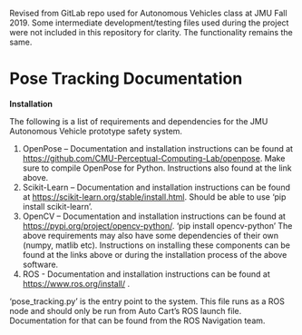 Revised from GitLab repo used for Autonomous Vehicles class at JMU Fall 2019.
Some intermediate development/testing files used during the project were not included in this repository for clarity. The functionality remains the same. 

# Pose Tracking Documentation
**Installation**

The following is a list of requirements and dependencies for the JMU Autonomous Vehicle prototype safety system.
1.	OpenPose – Documentation and installation instructions can be found at https://github.com/CMU-Perceptual-Computing-Lab/openpose. Make sure to compile OpenPose for Python. Instructions also found at the link above. 
2.	Scikit-Learn – Documentation and installation instructions can be found at https://scikit-learn.org/stable/install.html. Should be able to use ‘pip install scikit-learn’. 
3.	OpenCV – Documentation and installation instructions can be found at https://pypi.org/project/opencv-python/. ‘pip install opencv-python’
The above requirements may also have some dependencies of their own (numpy, matlib etc). Instructions on installing these components can be found at the links above or during the installation process of the above software. 
4. ROS - Documentation and installation instructions can be found at https://www.ros.org/install/ . 


‘pose_tracking.py’ is the entry point to the system. This file runs as a ROS node and should only be run from Auto Cart’s ROS launch file. Documentation for that can be found from the ROS Navigation team.
 
